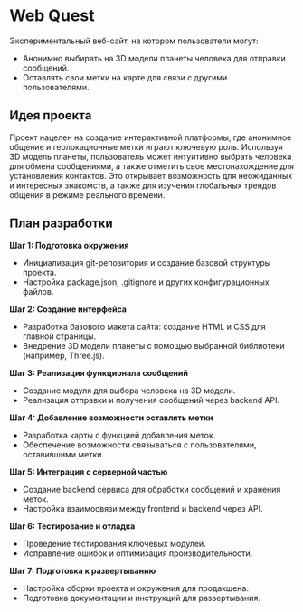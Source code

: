 # Web Quest

Экспериментальный веб-сайт, на котором пользователи могут:
- Анонимно выбирать на 3D модели планеты человека для отправки сообщений.
- Оставлять свои метки на карте для связи с другими пользователями.

## Идея проекта
Проект нацелен на создание интерактивной платформы, где анонимное общение и геолокационные метки играют ключевую роль. Используя 3D модель планеты, пользователь может интуитивно выбрать человека для обмена сообщениями, а также отметить свое местонахождение для установления контактов. Это открывает возможность для неожиданных и интересных знакомств, а также для изучения глобальных трендов общения в режиме реального времени.

## План разработки

**Шаг 1: Подготовка окружения**
- Инициализация git-репозитория и создание базовой структуры проекта.
- Настройка package.json, .gitignore и других конфигурационных файлов.

**Шаг 2: Создание интерфейса**
- Разработка базового макета сайта: создание HTML и CSS для главной страницы.
- Внедрение 3D модели планеты с помощью выбранной библиотеки (например, Three.js).

**Шаг 3: Реализация функционала сообщений**
- Создание модуля для выбора человека на 3D модели.
- Реализация отправки и получения сообщений через backend API.

**Шаг 4: Добавление возможности оставлять метки**
- Разработка карты с функцией добавления меток.
- Обеспечение возможности связываться с пользователями, оставившими метки.

**Шаг 5: Интеграция с серверной частью**
- Создание backend сервиса для обработки сообщений и хранения меток.
- Настройка взаимосвязи между frontend и backend через API.

**Шаг 6: Тестирование и отладка**
- Проведение тестирования ключевых модулей.
- Исправление ошибок и оптимизация производительности.

**Шаг 7: Подготовка к развертыванию**
- Настройка сборки проекта и окружения для продакшена.
- Подготовка документации и инструкций для развертывания.
